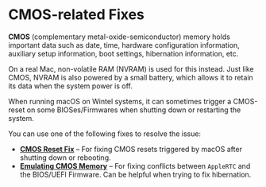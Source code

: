 # CMOS-related Fixes
**CMOS** (complementary metal-oxide-semiconductor) memory holds important data such as date, time, hardware configuration information, auxiliary setup information, boot settings, hibernation information, etc. 

On a real Mac, non-volatile RAM (NVRAM) is used for this instead. Just like CMOS, NVRAM is also powered by a small battery, which allows it to retain its data when the system power is off.

When running macOS on Wintel systems, it can sometimes trigger a CMOS-reset on some BIOSes/Firmwares when shutting down or restarting the system.

You can use one of the following fixes to resolve the issue:

- [**CMOS Reset Fix**](https://github.com/5T33Z0/OC-Little-Translated/tree/main/06_CMOS-related_Fixes/CMOS_Reset_Fix) – For fixing CMOS resets triggered by macOS after shutting down or rebooting.
- [**Emulating CMOS Memory**](https://github.com/5T33Z0/OC-Little-Translated/tree/main/06_CMOS-related_Fixes/Emulating_CMOS) – For fixing conflicts between `AppleRTC` and the BIOS/UEFI Firmware. Can be helpful when trying to fix hibernation.

